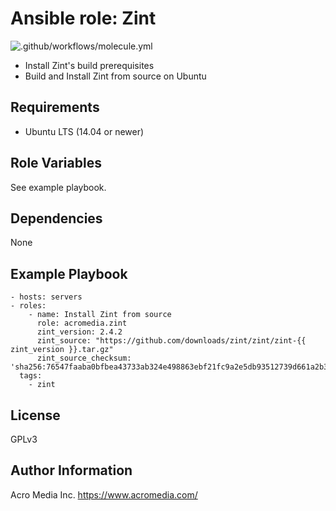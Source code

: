 # Ansible role: Zint

![.github/workflows/molecule.yml](https://github.com/AcroMedia/ansible-role-zint/workflows/.github/workflows/molecule.yml/badge.svg)

- Install Zint's build prerequisites
- Build and Install Zint from source on Ubuntu

## Requirements

* Ubuntu LTS (14.04 or newer)

## Role Variables

See example playbook.

## Dependencies

None

## Example Playbook

    - hosts: servers
    - roles:
        - name: Install Zint from source
          role: acromedia.zint
          zint_version: 2.4.2
          zint_source: "https://github.com/downloads/zint/zint/zint-{{ zint_version }}.tar.gz"
          zint_source_checksum: 'sha256:76547faaba0bfbea43733ab324e498863ebf21fc9a2e5db93512739d661a2b3a'
      tags:
        - zint

## License

GPLv3

## Author Information

Acro Media Inc.
https://www.acromedia.com/
